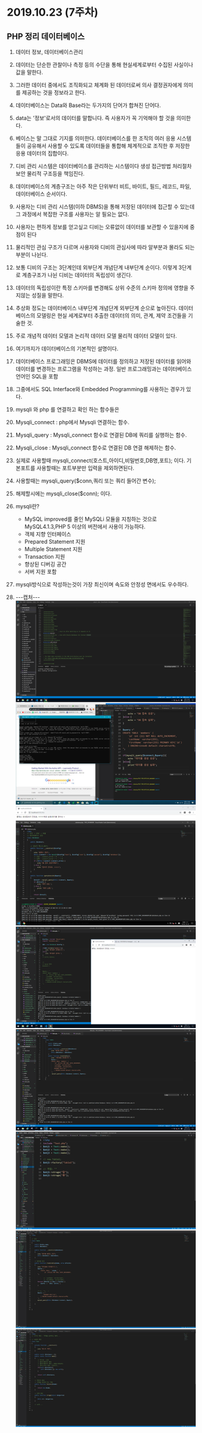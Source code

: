 # 2019.10.23 (7주차)

## PHP 정리 데이터베이스

1. 데이터 정보, 데이터베이스관리
2. 데이터는 단순한 관찰이나 측정 등의 수단을 통해 현실세계로부터 수집된 사실이나 값을 말한다.
3. 그러한 데이터 중에서도 조직화되고 체계화 된 데이터로써 의사 결정권자에게 의미를 제공하는 것을 정보라고 한다.

4. 데이터베이스는 Data와 Base라는 두가지의 단어가 합쳐진 단어다.
5. data는 '정보'로서의 데이터를 말합니다. 즉 사용자가 꼭 기억해야 할 것을 의미한다.
6. 베이스는 말 그대로 기지를 의미한다. 데이터베이스를 한 조직의 여러 응용 시스템들이 공유해서 사용할 수 있도록 데이터들을 통합해 체계적으로 조직한 후 저장한 응용 데이터의 집합이다.

7. 디비 관리 시스템은 데이터베이스를 관리하는 시스템이다 생성 접근방법 처리절차 보안 물리적 구조등을 책임진다. 
8. 데이터베이스의 계층구조는 아주 작은 단위부터 비트, 바이트, 필드, 레코드, 파일, 데이터베이스 순서이다.

9. 사용자는 디비 관리 시스템(이하 DBMS)을 통해 저장된 데이터에 접근할 수 있는데 그 과정에서 복잡한 구조를 사용자는 알 필요는 없다.
10. 사용자는 편하게 정보를 얻고싶고 디비는 오류없이 데이터를 보관할 수 있을지에 중점이 된다 
11. 물리적인 관심 구조가 다르며 사용자와 디비의 관심사에 따라 알부분과 몰라도 되는 부분이 나뉜다.
12. 보통 디비의 구조는 3단계인데 외부단계 개념단계 내부단계 순이다. 이렇게 3단계로 계층구조가 나뉜 디비는 데이터의 독립성이 생긴다.
13. 데이터의 독립성이란 특정 스키마를 변경해도 상위 수준의 스키마 정의에 영향을 주지않는 성질을 말한다.
14. 추상화 정도는 데이터베이스 내부단계 개념단계 외부단계 순으로 높아진다. 데이터베이스의 모델링은 현실 세계로부터 추출한 데이터의 의미, 관계, 제약 조건들을 기술한 것.
15. 주로 개념적 데이터 모델과 논리적 데이터 모델 물리적 데이터 모델이 있다.


16. 여기까지가 데이터베이스의 기본적인 설명이다.
17. 데이터베이스 프로그래밍은 DBMS에 데이터를 정의하고 저장된 데이터를 읽어와 데이터를 변경하는 프로그램을 작성하는 과정. 일반 프로그래밍과는 데이터베이스 언어인 SQL을 포함
18. 그중에서도 SQL Interface와 Embedded Programming를 사용하는 경우가 있다.
19. mysqli 와 php 를 연결하고 확인 하는 함수들은 
20. Mysqli_connect : php에서 Mysqli 연결하는 함수.
21. Mysqli_query : Mysqli_connect 함수로 연결된 DB에 쿼리를 실행하는 함수.
22. Mysqli_close : Mysqli_connect 함수로 연결된 DB 연결 해제하는 함수.
23. 실제로 사용할때 mysqli_connect(호스트,아이디,비밀번호,DB명,포트); 이다. 기본포트를 사용할때는 포트부분만 입력을 제외하면된다.
24. 사용할때는 mysqli_query($conn,쿼리 또는 쿼리 들어간 변수);
25. 해제할시에는 mysqli_close($conn); 이다.
26. mysqli란?
    - MySQL improved를 줄인 MySQLi 모듈을 지칭하는 것으로 MySQL4.1.3,PHP 5 이상의 버전에서 사용이 가능하다.
    - 객체 지향 인터페이스
    - Prepared Statement 지원
    - Multiple Statement 지원
    - Transaction 지원
    - 향상된 디버깅 공간
    - 서버 지원 포함
 
 27. mysqli방식으로 작성하는것이 가장 최신이며 속도와 안정성 면에서도 우수하다.

 28. ---캡처---
    ![1](./img/1.PNG)
    ![2](./img/2.JPG)
    ![3](./img/3.PNG)
    ![4](./img/4.PNG)
    ![5](./img/5.PNG)
    ![6](./img/6.JPG)
    ![7](./img/7.JPG)
    ![8](./img/8.JPG)